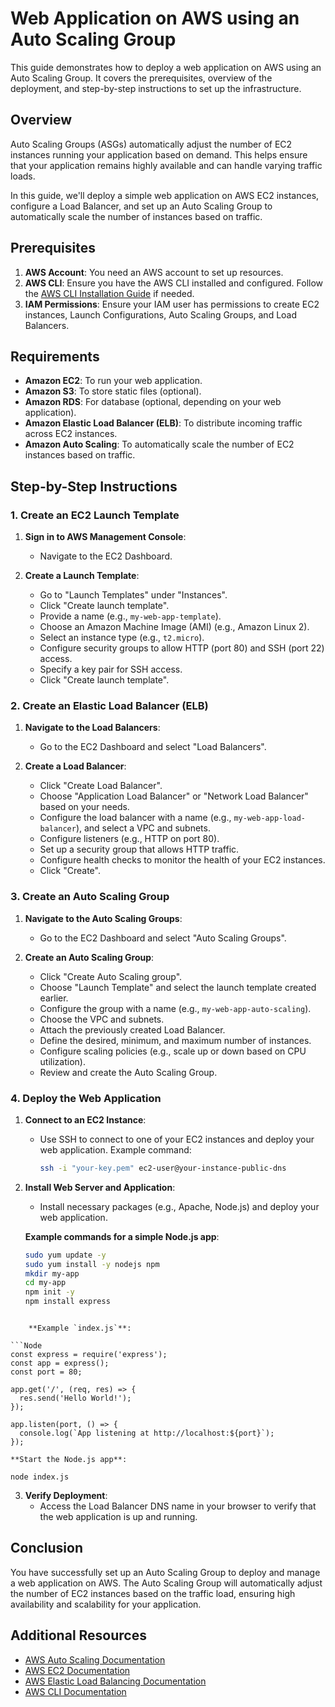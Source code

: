 # Web Application on AWS using an Auto Scaling Group

This guide demonstrates how to deploy a web application on AWS using an Auto Scaling Group. It covers the prerequisites, overview of the deployment, and step-by-step instructions to set up the infrastructure.

## Overview

Auto Scaling Groups (ASGs) automatically adjust the number of EC2 instances running your application based on demand. This helps ensure that your application remains highly available and can handle varying traffic loads.

In this guide, we'll deploy a simple web application on AWS EC2 instances, configure a Load Balancer, and set up an Auto Scaling Group to automatically scale the number of instances based on traffic.

## Prerequisites

1. **AWS Account**: You need an AWS account to set up resources.
2. **AWS CLI**: Ensure you have the AWS CLI installed and configured. Follow the [AWS CLI Installation Guide](https://docs.aws.amazon.com/cli/latest/userguide/install-cliv2.html) if needed.
3. **IAM Permissions**: Ensure your IAM user has permissions to create EC2 instances, Launch Configurations, Auto Scaling Groups, and Load Balancers.

## Requirements

- **Amazon EC2**: To run your web application.
- **Amazon S3**: To store static files (optional).
- **Amazon RDS**: For database (optional, depending on your web application).
- **Amazon Elastic Load Balancer (ELB)**: To distribute incoming traffic across EC2 instances.
- **Amazon Auto Scaling**: To automatically scale the number of EC2 instances based on traffic.

## Step-by-Step Instructions

### 1. Create an EC2 Launch Template

1. **Sign in to AWS Management Console**:
   - Navigate to the EC2 Dashboard.

2. **Create a Launch Template**:
   - Go to "Launch Templates" under "Instances".
   - Click "Create launch template".
   - Provide a name (e.g., `my-web-app-template`).
   - Choose an Amazon Machine Image (AMI) (e.g., Amazon Linux 2).
   - Select an instance type (e.g., `t2.micro`).
   - Configure security groups to allow HTTP (port 80) and SSH (port 22) access.
   - Specify a key pair for SSH access.
   - Click "Create launch template".

### 2. Create an Elastic Load Balancer (ELB)

1. **Navigate to the Load Balancers**:
   - Go to the EC2 Dashboard and select "Load Balancers".

2. **Create a Load Balancer**:
   - Click "Create Load Balancer".
   - Choose "Application Load Balancer" or "Network Load Balancer" based on your needs.
   - Configure the load balancer with a name (e.g., `my-web-app-load-balancer`), and select a VPC and subnets.
   - Configure listeners (e.g., HTTP on port 80).
   - Set up a security group that allows HTTP traffic.
   - Configure health checks to monitor the health of your EC2 instances.
   - Click "Create".

### 3. Create an Auto Scaling Group

1. **Navigate to the Auto Scaling Groups**:
   - Go to the EC2 Dashboard and select "Auto Scaling Groups".

2. **Create an Auto Scaling Group**:
   - Click "Create Auto Scaling group".
   - Choose "Launch Template" and select the launch template created earlier.
   - Configure the group with a name (e.g., `my-web-app-auto-scaling`).
   - Choose the VPC and subnets.
   - Attach the previously created Load Balancer.
   - Define the desired, minimum, and maximum number of instances.
   - Configure scaling policies (e.g., scale up or down based on CPU utilization).
   - Review and create the Auto Scaling Group.

### 4. Deploy the Web Application

1. **Connect to an EC2 Instance**:
   - Use SSH to connect to one of your EC2 instances and deploy your web application. Example command:
     ```bash
     ssh -i "your-key.pem" ec2-user@your-instance-public-dns
     ```

2. **Install Web Server and Application**:
   - Install necessary packages (e.g., Apache, Node.js) and deploy your web application.

   **Example commands for a simple Node.js app**:
   
   ```bash
   sudo yum update -y
   sudo yum install -y nodejs npm
   mkdir my-app
   cd my-app
   npm init -y
   npm install express
```

	**Example `index.js`**:

```Node
const express = require('express');
const app = express();
const port = 80;

app.get('/', (req, res) => {
  res.send('Hello World!');
});

app.listen(port, () => {
  console.log(`App listening at http://localhost:${port}`);
});

```

	**Start the Node.js app**:

```node
node index.js
```

3. **Verify Deployment**:
	- Access the Load Balancer DNS name in your browser to verify that the web application is up and running.

## Conclusion

You have successfully set up an Auto Scaling Group to deploy and manage a web application on AWS. The Auto Scaling Group will automatically adjust the number of EC2 instances based on the traffic load, ensuring high availability and scalability for your application.

## Additional Resources

- [AWS Auto Scaling Documentation](https://docs.aws.amazon.com/autoscaling/)
- [AWS EC2 Documentation](https://docs.aws.amazon.com/ec2/)
- [AWS Elastic Load Balancing Documentation](https://docs.aws.amazon.com/elasticloadbalancing/)
- [AWS CLI Documentation](https://docs.aws.amazon.com/cli/latest/userguide/)

